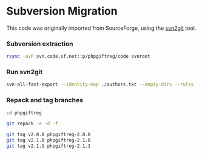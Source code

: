 # Subversion Migration

This code was originally imported from SourceForge, using the
[svn2git](https://github.com/svn-all-fast-export/svn2git) tool.

### Subversion extraction

```bash
rsync -avP svn.code.sf.net::p/phpgiftreg/code svnroot
```

### Run svn2git

```bash
svn-all-fast-export --identity-map ./authors.txt --empty-dirs --rules ./phpgiftreg.rules svnroot/code
```

### Repack and tag branches

```bash
cd phpgiftreg

git repack -a -d -f

git tag v2.0.0 phpgiftreg-2.0.0
git tag v2.1.0 phpgiftreg-2.1.0
git tag v2.1.1 phpgiftreg-2.1.1
```

